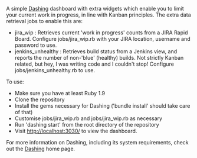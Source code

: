 A simple [Dashing](http://shopify.github.com/dashing) dashboard with extra widgets which enable you to limit your current work in progress, in line with Kanban principles. The extra data retrieval jobs to enable this are:
* jira_wip : Retrieves current 'work in progress' counts from a JIRA Rapid Board. Configure jobs/jira_wip.rb with your JIRA location, username and password to use.
* jenkins_unhealthy : Retrieves build status from a Jenkins view, and reports the number of non-'blue' (healthy) builds. Not strictly Kanban related, but hey, I was writing code and I couldn't stop! Configure jobs/jenkins_unhealthy.rb to use.

To use:
* Make sure you have at least Ruby 1.9
* Clone the repository
* Install the gems necessary for Dashing ('bundle install' should take care of that)
* Customise jobs/jira_wip.rb and jobs/jira_wip.rb as necessary
* Run 'dashing start' from the root directory of the repository
* Visit [http://localhost:3030/](http://localhost:3030/) to view the dashboard.

For more information on Dashing, including its system requirements, check out the [Dashing](http://shopify.github.com/dashing) home page.